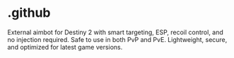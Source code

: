 # .github
External aimbot for Destiny 2 with smart targeting, ESP, recoil control, and no injection required. Safe to use in both PvP and PvE. Lightweight, secure, and optimized for latest game versions.
